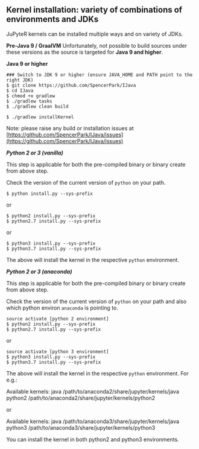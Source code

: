 ## Kernel installation: variety of combinations of environments and JDKs 

JuPyteR kernels can be installed multiple ways and on variety of JDKs.

**Pre-Java 9 / GraalVM**
Unfortunately, not possible to build sources under these versions as the source is targeted for **Java 9 and higher**.

**Java 9 or higher**

```
### Switch to JDK 9 or higher (ensure JAVA_HOME and PATH point to the right JDK)
$ git clone https://github.com/SpencerPark/IJava
$ cd IJava
$ chmod +x gradlew
$ ./gradlew tasks
$ ./gradlew clean build

$ ./gradlew installKernel
```

Note: please raise any build or installation issues at [https://github.com/SpencerPark/IJava/issues](https://github.com/SpencerPark/IJava/issues)

***Python 2 or 3 (vanilla)***

This step is applicable for both the pre-compiled binary or binary create from above step.

Check the version of the current version of `python` on your path.

```
$ python install.py --sys-prefix
```

or

```
$ python2 install.py --sys-prefix
$ python2.7 install.py --sys-prefix
```

or

```
$ python3 install.py --sys-prefix
$ python3.7 install.py --sys-prefix
```

The above will install the kernel in the respective `python` environment.

***Python 2 or 3 (anaconda)***

This step is applicable for both the pre-compiled binary or binary create from above step.

Check the version of the current version of `python` on your path and also which python environ `anaconda` is pointing to.

```
source activate [python 2 environment]
$ python2 install.py --sys-prefix
$ python2.7 install.py --sys-prefix
```

or

```
source activate [python 3 environment]
$ python3 install.py --sys-prefix
$ python3.7 install.py --sys-prefix
```

The above will install the kernel in the respective `python` environment. For e.g.:

Available kernels:
  java       /path/to/anaconda2/share/jupyter/kernels/java
  python2    /path/to/anaconda2/share/jupyter/kernels/python2

or

Available kernels:
  java       /path/to/anaconda3/share/jupyter/kernels/java
  python3    /path/to/anaconda3/share/jupyter/kernels/python3

You can install the kernel in both python2 and python3 environments.
